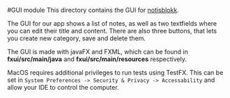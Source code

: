 #GUI module
This directory contains the GUI for [notisblokk](../README.md).

The GUI for our app shows a list of notes, as well as two textfields where you can edit their title 
and content. There are also three buttons, that lets you create new category, save and delete them.

The GUI is made with javaFX and FXML, which can be found in **fxui/src/main/java** and 
**fxui/src/main/resources** respectively.

MacOS requires additional privileges to run tests using TestFX. This can be set in 
`System Preferences -> Security & Privacy -> Accessability` and allow your IDE to control the 
computer.
